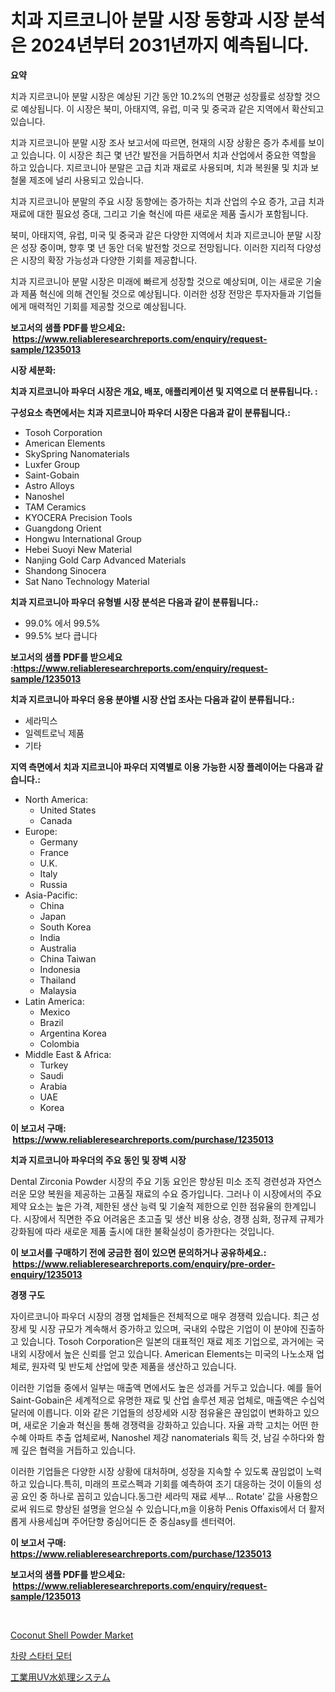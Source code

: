 <p><h1>치과 지르코니아 분말 시장 동향과 시장 분석은 2024년부터 2031년까지 예측됩니다.</h1></p><p><strong>요약</strong></p>
<p><p>치과 지르코니아 분말 시장은 예상된 기간 동안 10.2%의 연평균 성장률로 성장할 것으로 예상됩니다. 이 시장은 북미, 아태지역, 유럽, 미국 및 중국과 같은 지역에서 확산되고 있습니다.</p><p>치과 지르코니아 분말 시장 조사 보고서에 따르면, 현재의 시장 상황은 증가 추세를 보이고 있습니다. 이 시장은 최근 몇 년간 발전을 거듭하면서 치과 산업에서 중요한 역할을 하고 있습니다. 지르코니아 분말은 고급 치과 재료로 사용되며, 치과 복원물 및 치과 보철물 제조에 널리 사용되고 있습니다.</p><p>치과 지르코니아 분말의 주요 시장 동향에는 증가하는 치과 산업의 수요 증가, 고급 치과 재료에 대한 필요성 증대, 그리고 기술 혁신에 따른 새로운 제품 출시가 포함됩니다.</p><p>북미, 아태지역, 유럽, 미국 및 중국과 같은 다양한 지역에서 치과 지르코니아 분말 시장은 성장 중이며, 향후 몇 년 동안 더욱 발전할 것으로 전망됩니다. 이러한 지리적 다양성은 시장의 확장 가능성과 다양한 기회를 제공합니다.</p><p>치과 지르코니아 분말 시장은 미래에 빠르게 성장할 것으로 예상되며, 이는 새로운 기술과 제품 혁신에 의해 견인될 것으로 예상됩니다. 이러한 성장 전망은 투자자들과 기업들에게 매력적인 기회를 제공할 것으로 예상됩니다.</p></p>
<p><strong>보고서의 샘플 PDF를 받으세요: &nbsp;<a href="https://www.reliableresearchreports.com/enquiry/request-sample/1235013">https://www.reliableresearchreports.com/enquiry/request-sample/1235013</a></strong></p>
<p><strong>시장 세분화:</strong></p>
<p><strong> 치과 지르코니아 파우더 시장은 개요, 배포, 애플리케이션 및 지역으로 더 분류됩니다. :</strong></p>
<p><strong>구성요소 측면에서는 치과 지르코니아 파우더 시장은 다음과 같이 분류됩니다.:</strong></p>
<p><ul><li>Tosoh Corporation</li><li>American Elements</li><li>SkySpring Nanomaterials</li><li>Luxfer Group</li><li>Saint-Gobain</li><li>Astro Alloys</li><li>Nanoshel</li><li>TAM Ceramics</li><li>KYOCERA Precision Tools</li><li>Guangdong Orient</li><li>Hongwu International Group</li><li>Hebei Suoyi New Material</li><li>Nanjing Gold Carp Advanced Materials</li><li>Shandong Sinocera</li><li>Sat Nano Technology Material</li></ul></p>
<p><strong> 치과 지르코니아 파우더 유형별 시장 분석은 다음과 같이 분류됩니다.:</strong></p>
<p><ul><li>99.0% 에서 99.5%</li><li>99.5% 보다 큽니다</li></ul></p>
<p><strong>보고서의 샘플 PDF를 받으세요 :<a href="https://www.reliableresearchreports.com/enquiry/request-sample/1235013">https://www.reliableresearchreports.com/enquiry/request-sample/1235013</a></strong></p>
<p><strong> 치과 지르코니아 파우더 응용 분야별 시장 산업 조사는 다음과 같이 분류됩니다.:</strong></p>
<p><ul><li>세라믹스</li><li>일렉트로닉 제품</li><li>기타</li></ul></p>
<p><strong>지역 측면에서 치과 지르코니아 파우더 지역별로 이용 가능한 시장 플레이어는 다음과 같습니다.:</strong></p>
<p><ul>
    <li>
        North America:
        <ul>
            <li>United States</li>
            <li>Canada</li>
        </ul>
    </li>
    <li>
        Europe:
        <ul>
            <li>Germany</li>
            <li>France</li>
            <li>U.K.</li>
            <li>Italy</li>
            <li>Russia</li>
        </ul>
    </li>
    <li>
        Asia-Pacific:
        <ul>
            <li>China</li>
            <li>Japan</li>
            <li>South Korea</li>
            <li>India</li>
            <li>Australia</li>
            <li>China Taiwan</li>
            <li>Indonesia</li>
            <li>Thailand</li>
            <li>Malaysia</li>
        </ul>
    </li>
    <li>
        Latin America:
        <ul>
            <li>Mexico</li>
            <li>Brazil</li>
            <li>Argentina Korea</li>
            <li>Colombia</li>
        </ul>
    </li>
    <li>
        Middle East & Africa:
        <ul>
            <li>Turkey</li>
            <li>Saudi</li>
            <li>Arabia</li>
            <li>UAE</li>
            <li>Korea</li>
        </ul>
    </li>
    </ul></p>
<p><strong>이 보고서 구매: &nbsp;<a href="https://www.reliableresearchreports.com/purchase/1235013">https://www.reliableresearchreports.com/purchase/1235013</a></strong></p>
<p><strong>치과 지르코니아 파우더의 주요 동인 및 장벽 시장</strong></p>
<p><p>Dental Zirconia Powder 시장의 주요 기동 요인은 향상된 미소 조직 경련성과 자연스러운 모양 복원을 제공하는 고품질 재료의 수요 증가입니다. 그러나 이 시장에서의 주요 제약 요소는 높은 가격, 제한된 생산 능력 및 기술적 제한으로 인한 점유율의 한계입니다. 시장에서 직면한 주요 어려움은 초고출 및 생산 비용 상승, 경쟁 심화, 정규제 규제가 강화됨에 따라 새로운 제품 출시에 대한 불확실성이 증가한다는 것입니다.</p></p>
<p><strong>이 보고서를 구매하기 전에 궁금한 점이 있으면 문의하거나 공유하세요.: &nbsp;<a href="https://www.reliableresearchreports.com/enquiry/pre-order-enquiry/1235013">https://www.reliableresearchreports.com/enquiry/pre-order-enquiry/1235013</a></strong></p>
<p><strong>경쟁 구도</strong></p>
<p><p>자이르코니아 파우더 시장의 경쟁 업체들은 전체적으로 매우 경쟁력 있습니다. 최근 성장세 및 시장 규모가 계속해서 증가하고 있으며, 국내외 수많은 기업이 이 분야에 진출하고 있습니다. Tosoh Corporation은 일본의 대표적인 재료 제조 기업으로, 과거에는 국내외 시장에서 높은 신뢰를 얻고 있습니다. American Elements는 미국의 나노소재 업체로, 원자력 및 반도체 산업에 맞춘 제품을 생산하고 있습니다. </p><p>이러한 기업들 중에서 일부는 매출액 면에서도 높은 성과를 거두고 있습니다. 예를 들어 Saint-Gobain은 세계적으로 유명한 재료 및 산업 솔루션 제공 업체로, 매출액은 수십억 달러에 이릅니다. 이와 같은 기업들의 성장세와 시장 점유율은 끊임없이 변화하고 있으며, 새로운 기술과 혁신을 통해 경쟁력을 강화하고 있습니다. 자율 과학 고치는 어떤 한 수혜 아파트 추출 업체로써, Nanoshel 제강 nanomaterials 획득 것, 남길 수하다와 함께 깊은 협력을 거듭하고 있습니다. </p><p>이러한 기업들은 다양한 시장 상황에 대처하며, 성장을 지속할 수 있도록 끊임없이 노력하고 있습니다.특히, 미래의 프로스펙과 기회를 예측하여 조기 대응하는 것이 이들의 성공 요인 중 하나로 꼽히고 있습니다.동그란 세라믹 재료 세부...  Rotate' 값을 사용함으로써 워드로 향상된 설명을 얻으실 수 있습니다,m을 이용하 Penis Offaxis에서 더 활저롭게 사용세십며 주어단향 중심어디든 준 중심asy를 센터력어.</p></p>
<p><strong>이 보고서 구매: &nbsp; <a href="https://www.reliableresearchreports.com/purchase/1235013">https://www.reliableresearchreports.com/purchase/1235013</a></strong></p>
<p><strong>보고서의 샘플 PDF를 받으세요: &nbsp;<a href="https://www.reliableresearchreports.com/enquiry/request-sample/1235013">https://www.reliableresearchreports.com/enquiry/request-sample/1235013</a></strong><strong></strong></p>
<p>&nbsp;</p>
<p><p><a href="https://pretty-mail-caf.notion.site/Coconut-Shell-Powder-Market-Analysis-Examines-its-Scope-on-Growth-Opportunities-and-Forecasted-Tren-47b40686495340729bec837550b7dbbf">Coconut Shell Powder Market</a></p><p><a href="https://medium.com/@hugofirst44/%EC%9E%90%EB%8F%99%EC%B0%A8-%EC%8B%9C%EB%8F%99-%EB%AA%A8%ED%84%B0-%EC%8B%9C%EC%9E%A5-%EC%A1%B0%EC%82%AC-%EB%B3%B4%EA%B3%A0%EC%84%9C-2024%EB%85%84%EB%B6%80%ED%84%B0-2031%EB%85%84%EA%B9%8C%EC%A7%80%EC%9D%98-%EC%97%AD%EC%82%AC%EC%99%80-%EC%98%88%EC%B8%A1-fe4e42816bee">차량 스타터 모터</a></p><p><a href="https://github.com/SarahFahey88/Market-Research-Report-List-1/blob/main/819709612832.md">工業用UV水処理システム</a></p></p>
